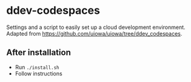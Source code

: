 # ddev-codespaces
Settings and a script to easily set up a cloud development environment. Adapted from https://github.com/uiowa/uiowa/tree/ddev_codespaces.

## After installation

- Run `./install.sh`
- Follow instructions
